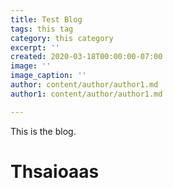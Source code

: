 ```yaml
---
title: Test Blog
tags: this tag
category: this category
excerpt: ''
created: 2020-03-18T00:00:00-07:00
image: ''
image_caption: ''
author: content/author/author1.md
author1: content/author/author1.md

---
```

This is the blog.

# Thsaioaas